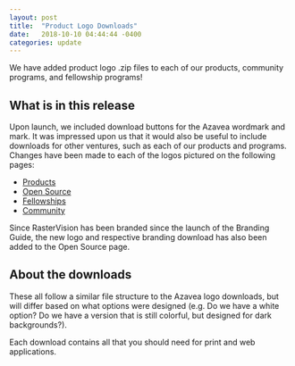```yaml
---
layout: post
title:  "Product Logo Downloads"
date:   2018-10-10 04:44:44 -0400
categories: update
---
```


We have added product logo .zip files to each of our products, community programs, and fellowship programs!

## What is in this release
Upon launch, we included download buttons for the Azavea wordmark and mark. It was impressed upon us that it would also be useful to include downloads for other ventures, such as each of our products and programs. Changes have been made to each of the logos pictured on the following pages:
- [Products](/identity/products.html)
- [Open Source](/identity/open-source.html)
- [Fellowships](/identity/fellowships.html)
- [Community](/identity/community.html)

Since RasterVision has been branded since the launch of the Branding Guide, the new logo and respective branding download has also been added to the Open Source page.

## About the downloads
These all follow a similar file structure to the Azavea logo downloads, but will differ based on what options were designed (e.g. Do we have a white option? Do we have a version that is still colorful, but designed for dark backgrounds?).

Each download contains all that you should need for print and web applications.
